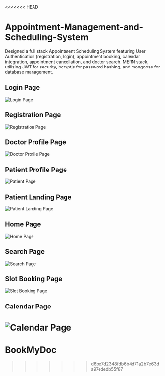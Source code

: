 <<<<<<< HEAD
# Appointment-Management-and-Scheduling-System
Designed a full stack Appointment Scheduling System featuring User Authentication (registration, login), appointment booking, calendar integration, appointment cancellation, and doctor search. MERN stack, utilizing JWT for security, bcryptjs for password hashing, and mongoose for database management.

## Login Page
![Login Page](https://raw.github.com/Uday2902/appointment-scheduling-system/main/Screenshots/login.png)

## Registration Page
![Registration Page](https://raw.github.com/Uday2902/appointment-scheduling-system/main/Screenshots/registration.png)

## Doctor Profile Page
![Doctor Profile Page](https://raw.github.com/Uday2902/appointment-scheduling-system/main/Screenshots/doctor_profile_page.png)

## Patient Profile Page
![Patient Page](https://raw.github.com/Uday2902/appointment-scheduling-system/main/Screenshots/patient_profile_page.png)

## Patient Landing Page
![Patient Landing Page](https://raw.github.com/Uday2902/appointment-scheduling-system/main/Screenshots/patient_landing_page.png)

## Home Page
![Home Page](https://raw.github.com/Uday2902/appointment-scheduling-system/main/Screenshots/home.png)

## Search Page
![Search Page](https://raw.github.com/Uday2902/appointment-scheduling-system/main/Screenshots/search.png)

## Slot Booking Page
![Slot Booking Page](https://raw.github.com/Uday2902/appointment-scheduling-system/main/Screenshots/slot_booking.png)

## Calendar Page
![Calendar Page](https://raw.github.com/Uday2902/appointment-scheduling-system/main/Screenshots/calendar.png)
=======
# BookMyDoc
>>>>>>> d6be7d2348fdb6b4d71a2b7e63da97ededb55f87
